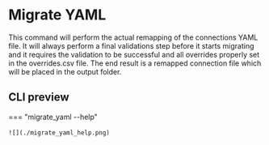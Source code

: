 # Migrate YAML

This command will perform the actual remapping of the connections YAML file. It will always perform a final validations step before it starts migrating and it requires the validation to be successful and all overrides properly set in the overrides.csv file. The end result is a remapped connection file which will be placed in the output folder.

## CLI preview
=== "migrate_yaml --help"
  
    ![](./migrate_yaml_help.png)

